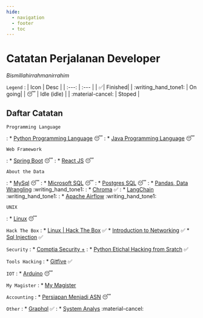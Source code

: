 ```yaml
---
hide:
  - navigation
  - footer
  - toc
---
```

# Catatan Perjalanan Developer
*Bismillahirrahmanirrahim*

`Legend`
:   | Icon | Desc |
    | :---: | :--- |
    | :white_check_mark:| Finished|
    | :writing_hand_tone1: | On going|
    | :sleeping: | Idle (idle) |
    | :material-cancel: | Stoped |
## Daftar Catatan
`Programming Language`

:    * [Python Programming Language](Programming%20Language/Python/index.md) :sleeping:
:    * [Java Programming Language](Programming%20Language/Java/index.md) :sleeping:


`Web Framework`

:   * [Spring Boot](Web%20Framework/Spring%20Boot/index.md) :sleeping:
:   * [React JS](Web%20Framework/React/index.md) :sleeping:

`About the Data`

:    *  [MySql](DBMS/Catatan%20MySql/index.md) :sleeping:
:    *  [Microsoft SQL](DBMS/Catatan%20MSSQL/additional-note.md) :sleeping:
:    *  [Postgres SQL](DBMS/Catatan%20PostgreSQL/catatan.md) :sleeping:
:    *  [Pandas, Data Wrangling](All%20Bout%20Data/Data%20Wrangling/01.%20Index.md) :writing_hand_tone1:
:    *  [Chroma](All%20Bout%20Data/Chroma/index.md) :white_check_mark:
:    *  [LangChain](All%20Bout%20Data/LangChainAndLangGraph/index.md) :writing_hand_tone1:
:    *  [Apache Airflow](All%20Bout%20Data/Apache%20Airflow/index.md) :writing_hand_tone1:

`UNIX`

:   *   [Linux](Technology/Catatan%20Linux%20Bible/index.md) :sleeping:


`Hack The Box`
:   *   [Linux | Hack The Box](Hack%20The%20Box/Catatan%20Linux%20HTB/index.md) :white_check_mark:
    *   [Introduction to Networking](Hack%20The%20Box/Introduction%20to%20Networking/01.%20Network%20Structure.md) :white_check_mark:
    *   [Sql Injection](Hack%20The%20Box/Sql%20Injection/01.%20Index.md) :white_check_mark:

`Security`
:   *   [Comptia Security +](hacking/Comptia%20Security%20+/01.%20index.md)
:   *   [Python Etichal Hacking from Sratch](Hacking/Python%20Etichal%20Hacking%20from%20Scratch/01.%20Index.md) :white_check_mark:

`Tools Hacking`
:   *   [Gitfive](Hacking/Tools/Gitfive/01.%20Index.md) :white_check_mark:


`IOT`
:   *   [Arduino](Technology/Catatan%20Arduino/index.md) :sleeping:

`My Magister`
:   *   [My Magister](My%20Magister/First%20Semester/Data%20Mining/01.%20Pertama.md)

`Accounting`
:   *   [Persiapan Menjadi ASN](Accounting/Akuntansi%20Sektor%20Publik/index.md) :sleeping:

`Other`
:   *   [Graphql](Technology/Catatan%20Graphql/index.md) :white_check_mark:
:   *   [System Analys](Technology/Catatan%20System%20Analys/index.md) :material-cancel:

<!-- `Agama`

:   *   [Wabah & Penyakit Ujian dari Allah](Deen/Catatan%20Bunda/index.md)s -->
